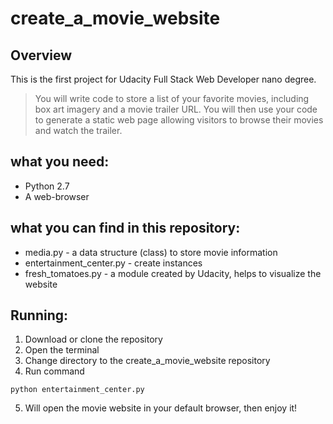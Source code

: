 # create_a_movie_website

## Overview
This is the first project for Udacity Full Stack Web Developer nano degree. 
> You will write code to store a list of your favorite movies, including box art imagery and a movie trailer URL. 
You will then use your code to generate a static web page allowing visitors to browse their movies and watch the trailer.

## what you need:
* Python 2.7
* A web-browser

## what you can find in this repository:
* media.py - a data structure (class) to store movie information
* entertainment_center.py - create instances 
* fresh_tomatoes.py - a module created by Udacity, helps to visualize the website

## Running:
1. Download or clone the repository
2. Open the terminal
3. Change directory to the create_a_movie_website repository
4. Run command 
```
python entertainment_center.py
```
5. Will open the movie website in your default browser, then enjoy it!
